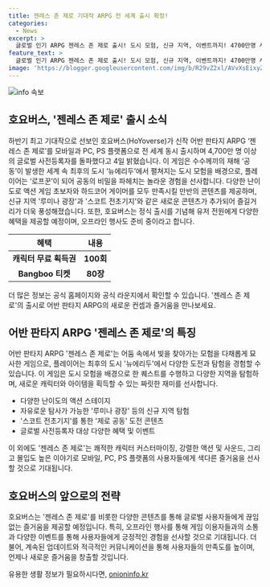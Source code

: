 ```yaml
---
title: 젠레스 존 제로 기대작 ARPG 전 세계 출시 확정!
categories:
  - News
excerpt: >
  글로벌 인기 ARPG 젠레스 존 제로 출시! 도시 모험, 신규 지역, 이벤트까지! 4700만명 사전등록자 돌파! 호요버스는 한강 세빛섬에서 오프라인 행사도 진행할 예정. 유저에 캐릭터 무료 획득권 100회와 Bangboo 티켓 80장 제공.
feature_text: >
  글로벌 인기 ARPG 젠레스 존 제로 출시! 도시 모험, 신규 지역, 이벤트까지! 4700만명 사전등록자 돌파! 호요버스는 한강 세빛섬에서 오프라인 행사도 진행할 예정. 유저에 캐릭터 무료 획득권 100회와 Bangboo 티켓 80장 제공.
image: 'https://blogger.googleusercontent.com/img/b/R29vZ2xl/AVvXsEixyZcFfHzMRdzZMjFBmAUKJYCLCGyLL1o632UiGVXcaFdKo_bkvkuCioo0uUKlGfBVcT3P84aROyZIXSBEx3Aw5nCQ3pTgDom1WDC4m8eifvWiAmWEEVb4x6G_l8C0QH225ldMjyaFvpxGEBGNO37VmDTDMHGhJPq73UglMfDca1-0aw/s1600/blogspot.png'
---
```


<p><img src="https://blogger.googleusercontent.com/img/b/R29vZ2xl/AVvXsEixyZcFfHzMRdzZMjFBmAUKJYCLCGyLL1o632UiGVXcaFdKo_bkvkuCioo0uUKlGfBVcT3P84aROyZIXSBEx3Aw5nCQ3pTgDom1WDC4m8eifvWiAmWEEVb4x6G_l8C0QH225ldMjyaFvpxGEBGNO37VmDTDMHGhJPq73UglMfDca1-0aw/s1600/blogspot.png" alt="info 속보" /></p>

<h2 data-ke-size="size26">호요버스, '젠레스 존 제로' 출시 소식</h2>

<p data-ke-size="size16">하반기 최고 기대작으로 선보인 호요버스(HoYoverse)가 신작 어반 판타지 ARPG ‘젠레스 존 제로’를 모바일과 PC, PS 플랫폼으로 전 세계 동시 출시하며 4,700만 명 이상의 글로벌 사전등록자를 돌파했다고 4일 밝혔습니다. 이 게임은 수수께끼의 재해 ‘공동’이 발생한 세계 속 최후의 도시 ‘뉴에리두’에서 펼쳐지는 도시 모험을 배경으로, 플레이어는 ‘로프꾼’이 되어 공동의 비밀을 파헤치는 놀라운 경험을 선사합니다. 다양한 난이도로 액션 게임 초보자와 하드코어 게이머를 모두 만족시킬 만반의 콘텐츠를 제공하며, 신규 지역 '루미나 광장'과 '스코트 전초기지'와 같은 새로운 콘텐츠가 추가되어 즐길거리가 더욱 풍성해졌습니다. 또한, 호요버스는 정식 출시를 기념해 유저 전원에게 다양한 혜택을 제공할 예정이며, 오프라인 행사도 준비 중이라고 합니다.</p>

<table>
    <thead>
        <tr>
            <th scope="col">혜택</th>
            <th scope="col">내용</th>
        </tr>
    </thead>
    <tbody>
        <tr>
            <td style="text-align: center; height: 17px;"><b>캐릭터 무료 획득권</b></td>
            <td style="text-align: center; height: 17px;"><b>100회</b></td>
        </tr>
        <tr>
            <td style="text-align: center; height: 17px;"><b>Bangboo 티켓</b></td>
            <td style="text-align: center; height: 17px;"><b>80장</b></td>
        </tr>
    </tbody>
</table>

<p data-ke-size="size16">더 많은 정보는 공식 홈페이지와 공식 라운지에서 확인할 수 있습니다. '젠레스 존 제로'의 출시로 어반 판타지 ARPG의 새로운 컨셉과 즐거움을 만나보세요.</p>

<h2 data-ke-size="size26">어반 판타지 ARPG '젠레스 존 제로'의 특징</h2>

<p data-ke-size="size16">어반 판타지 ARPG '젠레스 존 제로'는 어둠 속에서 빛을 찾아가는 모험을 다채롭게 묘사한 게임으로, 플레이어는 최후의 도시 '뉴에리두'에서 다양한 도전과 탐험을 경험할 수 있습니다. 이 게임은 도시 모험을 배경으로 한 퀘스트를 수행하고 다양한 지역을 탐험하며, 새로운 캐릭터와 아이템을 획득할 수 있는 짜릿한 재미를 선사합니다.</p>

<ul>
    <li>다양한 난이도의 액션 스테이지</li>
    <li>자유로운 탐사가 가능한 '루미나 광장' 등의 신규 지역 탐험</li>
    <li>'스코트 전초기지'를 통한 '제로 공동' 도전 콘텐츠</li>
    <li>글로벌 사전등록자 대상 다양한 혜택 및 이벤트</li>
</ul>

<p data-ke-size="size16">이 외에도 '젠레스 존 제로'는 쾌적한 캐릭터 커스터마이징, 강렬한 액션 및 사운드, 그리고 몰입도 높은 이야기로 모바일, PC, PS 플랫폼의 사용자들에게 색다른 즐거움을 선사할 것으로 기대됩니다.</p>

<h2 data-ke-size="size26">호요버스의 앞으로의 전략</h2>

<p data-ke-size="size16">호요버스는 '젠레스 존 제로'를 비롯한 다양한 콘텐츠를 통해 글로벌 사용자들에게 끊임없는 즐거움을 제공할 예정입니다. 특히, 오프라인 행사를 통해 게임 이용자들과의 소통과 다양한 이벤트를 통해 사용자들에게 긍정적인 경험을 선사할 것으로 기대됩니다. 더불어, 계속된 업데이트와 적극적인 커뮤니케이션을 통해 사용자들의 만족도를 높이며, 언제나 새로운 즐거움을 창출할 것입니다.</p>
유용한 생활 정보가 필요하시다면, <a href="https://onioninfo.kr" rel="dofollow">onioninfo.kr</a>


